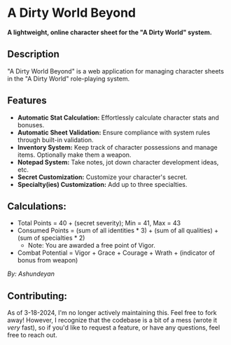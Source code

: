 # A Dirty World Beyond

**A lightweight, online character sheet for the "A Dirty World" system.**

## Description

"A Dirty World Beyond" is a web application for managing character sheets in the "A Dirty World" role-playing system.

## Features

- **Automatic Stat Calculation:** Effortlessly calculate character stats and bonuses.
- **Automatic Sheet Validation:** Ensure compliance with system rules through built-in validation.
- **Inventory System:** Keep track of character possessions and manage items. Optionally make them a weapon.
- **Notepad System:** Take notes, jot down character development ideas, etc.
- **Secret Customization:** Customize your character's secret.
- **Specialty(ies) Customization:** Add up to three specialties.

## Calculations:
- Total Points = 40 + (secret severity); Min = 41, Max = 43
- Consumed Points = (sum of all identities * 3) + (sum of all qualities) + (sum of specialties * 2)
  - Note: You are awarded a free point of Vigor.
- Combat Potential = Vigor + Grace + Courage + Wrath + (indicator of bonus from weapon)
  
_By: Ashundeyan_

## Contributing:
As of 3-18-2024, I'm no longer actively maintaining this. Feel free to fork away!
However, I recognize that the codebase is a bit of a mess (wrote it _very_ fast), so if you'd like to request a feature, or have any questions, feel free to reach out.
